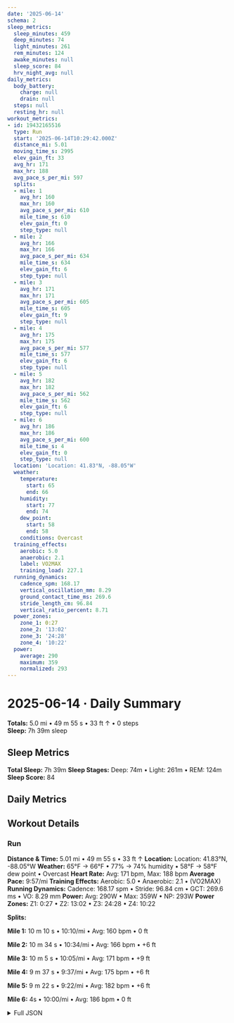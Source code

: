 ```yaml
---
date: '2025-06-14'
schema: 2
sleep_metrics:
  sleep_minutes: 459
  deep_minutes: 74
  light_minutes: 261
  rem_minutes: 124
  awake_minutes: null
  sleep_score: 84
  hrv_night_avg: null
daily_metrics:
  body_battery:
    charge: null
    drain: null
  steps: null
  resting_hr: null
workout_metrics:
- id: 19432165516
  type: Run
  start: '2025-06-14T10:29:42.000Z'
  distance_mi: 5.01
  moving_time_s: 2995
  elev_gain_ft: 33
  avg_hr: 171
  max_hr: 188
  avg_pace_s_per_mi: 597
  splits:
  - mile: 1
    avg_hr: 160
    max_hr: 160
    avg_pace_s_per_mi: 610
    mile_time_s: 610
    elev_gain_ft: 0
    step_type: null
  - mile: 2
    avg_hr: 166
    max_hr: 166
    avg_pace_s_per_mi: 634
    mile_time_s: 634
    elev_gain_ft: 6
    step_type: null
  - mile: 3
    avg_hr: 171
    max_hr: 171
    avg_pace_s_per_mi: 605
    mile_time_s: 605
    elev_gain_ft: 9
    step_type: null
  - mile: 4
    avg_hr: 175
    max_hr: 175
    avg_pace_s_per_mi: 577
    mile_time_s: 577
    elev_gain_ft: 6
    step_type: null
  - mile: 5
    avg_hr: 182
    max_hr: 182
    avg_pace_s_per_mi: 562
    mile_time_s: 562
    elev_gain_ft: 6
    step_type: null
  - mile: 6
    avg_hr: 186
    max_hr: 186
    avg_pace_s_per_mi: 600
    mile_time_s: 4
    elev_gain_ft: 0
    step_type: null
  location: 'Location: 41.83°N, -88.05°W'
  weather:
    temperature:
      start: 65
      end: 66
    humidity:
      start: 77
      end: 74
    dew_point:
      start: 58
      end: 58
    conditions: Overcast
  training_effects:
    aerobic: 5.0
    anaerobic: 2.1
    label: VO2MAX
    training_load: 227.1
  running_dynamics:
    cadence_spm: 168.17
    vertical_oscillation_mm: 8.29
    ground_contact_time_ms: 269.6
    stride_length_cm: 96.84
    vertical_ratio_percent: 8.71
  power_zones:
    zone_1: 0:27
    zone_2: '13:02'
    zone_3: '24:28'
    zone_4: '10:22'
  power:
    average: 290
    maximum: 359
    normalized: 293
---
```

# 2025-06-14 · Daily Summary
**Totals:** 5.0 mi • 49 m 55 s • 33 ft ↑ • 0 steps  
**Sleep:** 7h 39m sleep

## Sleep Metrics
**Total Sleep:** 7h 39m
**Sleep Stages:** Deep: 74m • Light: 261m • REM: 124m
**Sleep Score:** 84

## Daily Metrics

## Workout Details
### Run
**Distance & Time:** 5.01 mi • 49 m 55 s • 33 ft ↑
**Location:** Location: 41.83°N, -88.05°W
**Weather:** 65°F → 66°F • 77% → 74% humidity • 58°F → 58°F dew point • Overcast
**Heart Rate:** Avg: 171 bpm, Max: 188 bpm
**Average Pace:** 9:57/mi
**Training Effects:** Aerobic: 5.0 • Anaerobic: 2.1 • (VO2MAX)
**Running Dynamics:** Cadence: 168.17 spm • Stride: 96.84 cm • GCT: 269.6 ms • VO: 8.29 mm
**Power:** Avg: 290W • Max: 359W • NP: 293W
**Power Zones:** Z1: 0:27 • Z2: 13:02 • Z3: 24:28 • Z4: 10:22

**Splits:**

**Mile 1:** 10 m 10 s • 10:10/mi • Avg: 160 bpm • 0 ft

**Mile 2:** 10 m 34 s • 10:34/mi • Avg: 166 bpm • +6 ft

**Mile 3:** 10 m 5 s • 10:05/mi • Avg: 171 bpm • +9 ft

**Mile 4:** 9 m 37 s • 9:37/mi • Avg: 175 bpm • +6 ft

**Mile 5:** 9 m 22 s • 9:22/mi • Avg: 182 bpm • +6 ft

**Mile 6:** 4s • 10:00/mi • Avg: 186 bpm • 0 ft



<details>
<summary>Full JSON</summary>

```json
{
  "date": "2025-06-14",
  "schema": 2,
  "sleep_metrics": {
    "sleep_minutes": 459,
    "deep_minutes": 74,
    "light_minutes": 261,
    "rem_minutes": 124,
    "awake_minutes": null,
    "sleep_score": 84,
    "hrv_night_avg": null
  },
  "daily_metrics": {
    "body_battery": {
      "charge": null,
      "drain": null
    },
    "steps": null,
    "resting_hr": null
  },
  "workout_metrics": [
    {
      "id": 19432165516,
      "type": "Run",
      "start": "2025-06-14T10:29:42.000Z",
      "distance_mi": 5.01,
      "moving_time_s": 2995,
      "elev_gain_ft": 33,
      "avg_hr": 171,
      "max_hr": 188,
      "avg_pace_s_per_mi": 597,
      "splits": [
        {
          "mile": 1,
          "avg_hr": 160,
          "max_hr": 160,
          "avg_pace_s_per_mi": 610,
          "mile_time_s": 610,
          "elev_gain_ft": 0,
          "step_type": null
        },
        {
          "mile": 2,
          "avg_hr": 166,
          "max_hr": 166,
          "avg_pace_s_per_mi": 634,
          "mile_time_s": 634,
          "elev_gain_ft": 6,
          "step_type": null
        },
        {
          "mile": 3,
          "avg_hr": 171,
          "max_hr": 171,
          "avg_pace_s_per_mi": 605,
          "mile_time_s": 605,
          "elev_gain_ft": 9,
          "step_type": null
        },
        {
          "mile": 4,
          "avg_hr": 175,
          "max_hr": 175,
          "avg_pace_s_per_mi": 577,
          "mile_time_s": 577,
          "elev_gain_ft": 6,
          "step_type": null
        },
        {
          "mile": 5,
          "avg_hr": 182,
          "max_hr": 182,
          "avg_pace_s_per_mi": 562,
          "mile_time_s": 562,
          "elev_gain_ft": 6,
          "step_type": null
        },
        {
          "mile": 6,
          "avg_hr": 186,
          "max_hr": 186,
          "avg_pace_s_per_mi": 600,
          "mile_time_s": 4,
          "elev_gain_ft": 0,
          "step_type": null
        }
      ],
      "location": "Location: 41.83\u00b0N, -88.05\u00b0W",
      "weather": {
        "temperature": {
          "start": 65,
          "end": 66
        },
        "humidity": {
          "start": 77,
          "end": 74
        },
        "dew_point": {
          "start": 58,
          "end": 58
        },
        "conditions": "Overcast"
      },
      "training_effects": {
        "aerobic": 5.0,
        "anaerobic": 2.1,
        "label": "VO2MAX",
        "training_load": 227.1
      },
      "running_dynamics": {
        "cadence_spm": 168.17,
        "vertical_oscillation_mm": 8.29,
        "ground_contact_time_ms": 269.6,
        "stride_length_cm": 96.84,
        "vertical_ratio_percent": 8.71
      },
      "power_zones": {
        "zone_1": "0:27",
        "zone_2": "13:02",
        "zone_3": "24:28",
        "zone_4": "10:22"
      },
      "power": {
        "average": 290,
        "maximum": 359,
        "normalized": 293
      }
    }
  ]
}
```
</details>
